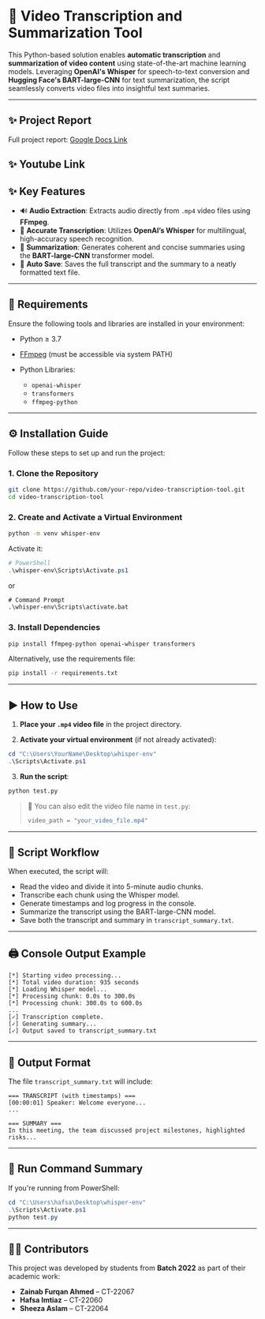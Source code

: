 
# 🎥 Video Transcription and Summarization Tool

This Python-based solution enables **automatic transcription** and **summarization of video content** using state-of-the-art machine learning models. Leveraging **OpenAI's Whisper** for speech-to-text conversion and **Hugging Face's BART-large-CNN** for text summarization, the script seamlessly converts video files into insightful text summaries.

---
## ✨ Project Report

Full project report: [Google Docs Link](https://docs.google.com/document/d/1uH4otyxasE608TnfxS0YuzU77NniHZed5bbi-1HAeok/edit?usp=sharing)

## ✨ Youtube Link

## ✨ Key Features

* 🔊 **Audio Extraction**: Extracts audio directly from `.mp4` video files using **FFmpeg**.
* 📝 **Accurate Transcription**: Utilizes **OpenAI’s Whisper** for multilingual, high-accuracy speech recognition.
* 📄 **Summarization**: Generates coherent and concise summaries using the **BART-large-CNN** transformer model.
* 💾 **Auto Save**: Saves the full transcript and the summary to a neatly formatted text file.

---

## 🧰 Requirements

Ensure the following tools and libraries are installed in your environment:

* Python ≥ 3.7
* [FFmpeg](https://ffmpeg.org/download.html) (must be accessible via system PATH)
* Python Libraries:

  * `openai-whisper`
  * `transformers`
  * `ffmpeg-python`

---

## ⚙️ Installation Guide

Follow these steps to set up and run the project:

### 1. Clone the Repository

```bash
git clone https://github.com/your-repo/video-transcription-tool.git
cd video-transcription-tool
```

### 2. Create and Activate a Virtual Environment

```bash
python -m venv whisper-env
```

Activate it:

```powershell
# PowerShell
.\whisper-env\Scripts\Activate.ps1
```

or

```cmd
# Command Prompt
.\whisper-env\Scripts\activate.bat
```

### 3. Install Dependencies

```bash
pip install ffmpeg-python openai-whisper transformers
```

Alternatively, use the requirements file:

```bash
pip install -r requirements.txt
```

---

## ▶️ How to Use

1. **Place your `.mp4` video file** in the project directory.

2. **Activate your virtual environment** (if not already activated):

```powershell
cd "C:\Users\YourName\Desktop\whisper-env"
.\Scripts\Activate.ps1
```

3. **Run the script**:

```bash
python test.py
```

> 🔁 You can also edit the video file name in `test.py`:
>
> ```python
> video_path = "your_video_file.mp4"
> ```

---

## 📌 Script Workflow

When executed, the script will:

* Read the video and divide it into 5-minute audio chunks.
* Transcribe each chunk using the Whisper model.
* Generate timestamps and log progress in the console.
* Summarize the transcript using the BART-large-CNN model.
* Save both the transcript and summary in `transcript_summary.txt`.

---

## 🖨️ Console Output Example

```
[*] Starting video processing...
[*] Total video duration: 935 seconds
[*] Loading Whisper model...
[*] Processing chunk: 0.0s to 300.0s
[*] Processing chunk: 300.0s to 600.0s
...
[✓] Transcription complete.
[✓] Generating summary...
[✓] Output saved to transcript_summary.txt
```

---

## 📄 Output Format

The file `transcript_summary.txt` will include:

```
=== TRANSCRIPT (with timestamps) ===
[00:00:01] Speaker: Welcome everyone...
...

=== SUMMARY ===
In this meeting, the team discussed project milestones, highlighted risks...
```

---

## 🏁 Run Command Summary

If you're running from PowerShell:

```powershell
cd "C:\Users\hafsa\Desktop\whisper-env"
.\Scripts\Activate.ps1
python test.py
```

---

## 👩‍💻 Contributors

This project was developed by students from **Batch 2022** as part of their academic work:

* **Zainab Furqan Ahmed** – CT-22067
* **Hafsa Imtiaz** – CT-22060
* **Sheeza Aslam** – CT-22064


